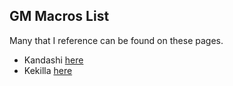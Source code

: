 <div>
<h2>GM Macros List</h2>
<p>Many that I reference can be found on these pages.</p>
<ul>
<li>Kandashi <a href="https://github.com/kandashi/Macros" target="_blank">here</a></li>
<li>Kekilla <a href="https://github.com/Kekilla0/Personal-Macros" target="_blank">here</a></li>
</ul>
</div>